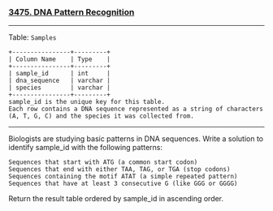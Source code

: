### [3475. DNA Pattern Recognition](https://leetcode.com/problems/dna-pattern-recognition/description/)

- - -

Table: `Samples`
```
+----------------+---------+
| Column Name    | Type    | 
+----------------+---------+
| sample_id      | int     |
| dna_sequence   | varchar |
| species        | varchar |
+----------------+---------+
sample_id is the unique key for this table.
Each row contains a DNA sequence represented as a string of characters (A, T, G, C) and the species it was collected from.
```

- - -

Biologists are studying basic patterns in DNA sequences. Write a solution to identify sample_id with the following patterns:

    Sequences that start with ATG (a common start codon)
    Sequences that end with either TAA, TAG, or TGA (stop codons)
    Sequences containing the motif ATAT (a simple repeated pattern)
    Sequences that have at least 3 consecutive G (like GGG or GGGG)

Return the result table ordered by sample_id in ascending order.
